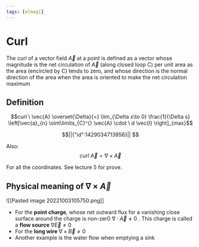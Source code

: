 ```yaml
---
tags: [elmagi]
---
```

# Curl
The curl of a vector field $\vec{A}$ at a point is defined as a vector whose magnitude is the net circulation of $\vec{A}$ (along closed loop C) per unit area as the area (encircled by C) tends to zero, and whose direction is the normal direction of the area when the area is oriented to make the net circulation maximum

## Definition
$$curl \ \vec{A} \overset{\Delta}{=} \lim_{\Delta x\to 0} \frac{1}{\Delta s} \left[\vec{a}_{n} \oint\limits_{C}^{} \vec{A} \cdot \ d \vec{l}  \right]_{max}$$
```math
||{"id":1429034713956}||


```

Also:
$$curl \ \vec{A} = \nabla \times \vec{A}$$

For all the coordinates. See lecture 5 for prove.

## Physical meaning of $\nabla \times \vec{A}$
![[Pasted image 20221003105750.png]]

- For the **point charge**, whose net outward flux for a vanishing close surface around the charge is non-zer0 $\nabla \cdot \vec{A} \neq 0$ . This charge is called a **flow source**
  $\nabla \vec{E} \neq 0$
- For the **long wire** 
  $\nabla \times \vec{B} \neq 0$ 
- Another example is the water flow when emptying a sink

